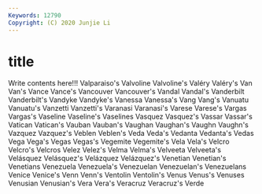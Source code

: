 ```yaml
---
Keywords: 12790
Copyright: (C) 2020 Junjie Li
---
```


# title

Write contents here!!!
Valparaiso's 
Valvoline 
Valvoline's
Valéry 
Valéry's 
Van 
Van's 
Vance 
Vance's 
Vancouver 
Vancouver's 
Vandal 
Vandal's
Vanderbilt 
Vanderbilt's 
Vandyke 
Vandyke's 
Vanessa 
Vanessa's 
Vang 
Vang's 
Vanuatu 
Vanuatu's
Vanzetti 
Vanzetti's 
Varanasi 
Varanasi's 
Varese 
Varese's 
Vargas 
Vargas's 
Vaseline 
Vaseline's
Vaselines 
Vasquez 
Vasquez's 
Vassar 
Vassar's 
Vatican 
Vatican's 
Vauban 
Vauban's 
Vaughan
Vaughan's 
Vaughn 
Vaughn's 
Vazquez 
Vazquez's 
Veblen 
Veblen's 
Veda 
Veda's 
Vedanta
Vedanta's 
Vedas 
Vega 
Vega's 
Vegas 
Vegas's 
Vegemite 
Vegemite's 
Vela 
Vela's
Velcro 
Velcro's 
Velcros 
Velez 
Velez's 
Velma 
Velma's 
Velveeta 
Velveeta's 
Velásquez
Velásquez's 
Velázquez 
Velázquez's 
Venetian 
Venetian's 
Venetians 
Venezuela 
Venezuela's 
Venezuelan 
Venezuelan's
Venezuelans 
Venice 
Venice's 
Venn 
Venn's 
Ventolin 
Ventolin's 
Venus 
Venus's 
Venuses
Venusian 
Venusian's 
Vera 
Vera's 
Veracruz 
Veracruz's 
Verde 
